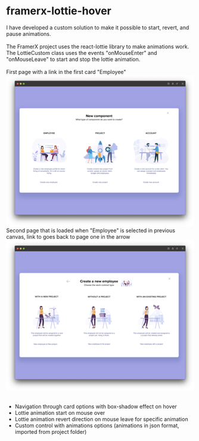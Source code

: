 # framerx-lottie-hover

I have developed a custom solution to make it possible to start, revert, and pause animations.
<br />
<br />
The FramerX project uses the react-lottie library to make animations work.
<br />
The LottieCustom class uses the events "onMouseEnter" and "onMouseLeave" to start and stop the lottie animation.
<br />
<br />
First page with a link in the first card "Employee"
<img src="images/canvas_1.png">
<br />
Second page that is loaded when "Employee" is selected in previous canvas, link to goes back to page one in the arrow
<img src="images/canvas_2.png">
<br />
<br />
- Navigation through card options with box-shadow effect on hover
- Lottie animation start on mouse over
- Lottie animation revert direction on mouse leave for specific animation
- Custom control with animations options (animations in json format, imported from project folder)
